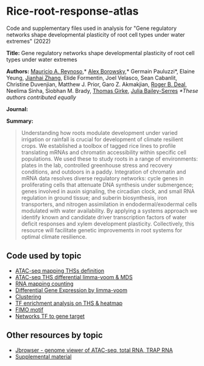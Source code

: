 # Rice-root-response-atlas

Code and supplementary files used in analysis for "Gene regulatory networks shape developmental plasticity of root cell types under water extremes" (2022)

**Title:** Gene regulatory networks shape developmental plasticity of root cell types under water extremes

**Authors:**  [Mauricio A. Reynoso](https://github.com/reynosoma),* [Alex Borowsky](https://github.com/alexborowsky),* Germain Pauluzzi*, Elaine Yeung, [Jianhai Zhang](https://github.com/jianhaizhang), Elide Formentin, Joel Velasco, Sean Cabanlit, Christine Duvenjian, Matthew J. Prior, Garo Z. Akmakjian, [Roger B. Deal](https://github.com/DealLab), Neelima Sinha, Siobhan M. Brady, [Thomas Girke](https://github.com/tgirke), [Julia Bailey-Serres](https://github.com/jbserres)
_*These authors contributed equally_

**Journal:** 

**Summary:** 

> Understanding how roots modulate development under varied irrigation or rainfall is crucial for development of climate resilient crops. We established a toolbox of tagged rice lines to profile translating mRNAs and chromatin accessibility within specific cell populations. We used these to study roots in a range of environments: plates in the lab, controlled greenhouse stress and recovery conditions, and outdoors in a paddy. Integration of chromatin and mRNA data resolves diverse regulatory networks: cycle genes in proliferating cells that attenuate DNA synthesis under submergence; genes involved in auxin signaling, the circadian clock, and small RNA regulation in ground tissue; and suberin biosynthesis, iron transporters, and nitrogen assimilation in endodermal/exodermal cells modulated with water availability. By applying a systems approach we identify known and candidate driver transcription factors of water deficit responses and xylem development plasticity. Collectively, this resource will facilitate genetic improvements in root systems for optimal climate resilience.



## Code used by topic

- [ATAC-seq mapping THSs definition](https://github.com/plant-plasticity/rice-root-response-atlas/blob/main/Mapping_THS_definition_counts_ATAC.R)
- [ATAC-seq THS differential limma-voom & MDS](https://github.com/plant-plasticity/rice-root-response-atlas/blob/main/THS_diff_volcano_MDS.R)
- [RNA mapping counting](https://github.com/plant-plasticity/rice-root-response-atlas/blob/main/polyA-TRAP-mapping-counting.R)
- [Differential Gene Expression by limma-voom](https://github.com/plant-plasticity/rice-root-response-atlas/blob/main/DEG_analysis_limma_polyA_TRAP.R)
- [Clustering](https://github.com/plant-plasticity/Evolutionary-flexibility-in-flooding-response-2019/blob/master/DEG-analysis-limma-voom/Scripts/Clustering_Heatmap.R)
- [TF enrichment analysis on THS & heatmap](https://github.com/plant-plasticity/rice-root-response-atlas/blob/main/THS_enrichment_analysis.R)
- [FIMO motif](https://github.com/plant-plasticity/rice-root-response-atlas/blob/main/FIMO_annotated.R)
- [Networks TF to gene target](https://github.com/plant-plasticity/rice-root-response-atlas/blob/main/network_data_frame_production.R)

## Other resources by topic
- [Jbrowser - genome viewer of ATAC-seq, total RNA, TRAP RNA]()
- [Supplemental material](https://github.com/plant-plasticity/Evolutionary-flexibility-in-flooding-response-2019/tree/master/Cytoscape)

